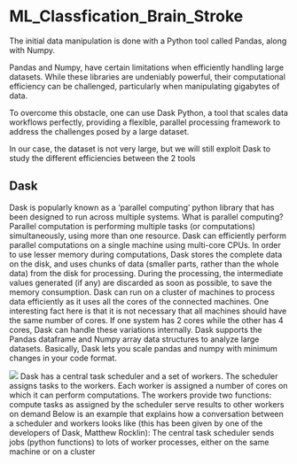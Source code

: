 # ML_Classfication_Brain_Stroke
The initial data manipulation is done with a Python tool called Pandas, along with Numpy.

Pandas and Numpy, have certain limitations when efficiently handling large datasets. While these libraries are undeniably powerful, their computational efficiency can be challenged, particularly when manipulating gigabytes of data. 

To overcome this obstacle, one can use Dask Python, a tool that scales data workflows perfectly, providing a flexible, parallel processing framework to address the challenges posed by a large dataset.

In our case, the dataset is not very large, but we will still exploit Dask to study the different efficiencies between the 2 tools

## Dask
Dask is popularly known as a ‘parallel computing’ python library that has been designed to run across multiple systems. 
What is parallel computing?
Parallel computation is performing multiple tasks (or computations) simultaneously, using more than one resource.
Dask can efficiently perform parallel computations on a single machine using multi-core CPUs. 
In order to use lesser memory during computations, Dask stores the complete data on the disk, and uses chunks of data (smaller parts, rather than the whole data) from the disk for processing. 
During the processing, the intermediate values generated (if any) are discarded as soon as possible, to save the memory consumption.
Dask can run on a cluster of machines to process data efficiently as it uses all the cores of the connected machines. One interesting fact here is that it is not necessary that all machines should have the same number of cores. If one system has 2 cores while the other has 4 cores, Dask can handle these variations internally.
Dask supports the Pandas dataframe and Numpy array data structures to analyze large datasets. Basically, Dask lets you scale pandas and numpy with minimum changes in your code format.



![](https://cdn.analyticsvidhya.com/wp-content/uploads/2018/07/dask-1.png)
Dask has a central task scheduler and a set of workers. The scheduler assigns tasks to the workers. Each worker is assigned a number of cores on which it can perform computations. 
The workers provide two functions:
compute tasks as assigned by the scheduler
serve results to other workers on demand
Below is an example that explains how a conversation between a scheduler and workers looks like (this has been given by one of the developers of Dask, Matthew Rocklin):
The central task scheduler sends jobs (python functions) to lots of worker processes, either on the same machine or on a cluster
